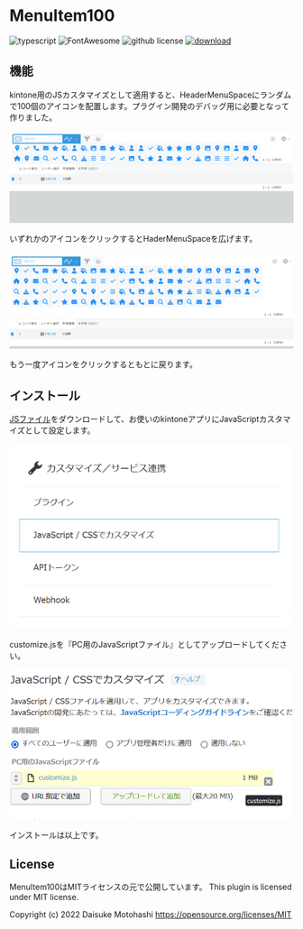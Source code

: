 MenuItem100
========

![typescript](https://img.shields.io/badge/-TypeScript-007ACC.svg?logo=typescript&style=flat-square)
![FontAwesome](https://img.shields.io/badge/-FontAwesome-563D7C.svg?logo=bootstrap&style=flat-square)
![github license](https://img.shields.io/badge/license-MIT-green.svg?style=flat-square)
[![download](https://img.shields.io/badge/download-js-brightgreen.svg?style=flat-square)](https://raw.githubusercontent.com/motohasystem/headermenu100/main/dist/js/customize.js)

## 機能

kintone用のJSカスタマイズとして適用すると、HeaderMenuSpaceにランダムで100個のアイコンを配置します。プラグイン開発のデバッグ用に必要となって作りました。

![デフォルト表示](img/normal-100.png)

いずれかのアイコンをクリックするとHaderMenuSpaceを広げます。

![HeaderMenuSpaceを拡張](img/extend-100.png)

もう一度アイコンをクリックするともとに戻ります。

## インストール

<a href="https://raw.githubusercontent.com/motohasystem/headermenu100/main/dist/js/customize.js">JSファイル</a>をダウンロードして、お使いのkintoneアプリにJavaScriptカスタマイズとして設定します。

![kintoneアプリ設定画面](img/js-cutomize-menu.png)

customize.jsを『PC用のJavaScriptファイル』としてアップロードしてください。

![JavaScript / CSSでカスタマイズ](img/for-upload.png)

インストールは以上です。


## License

MenuItem100はMITライセンスの元で公開しています。
This plugin is licensed under MIT license.

Copyright (c) 2022 Daisuke Motohashi
https://opensource.org/licenses/MIT

